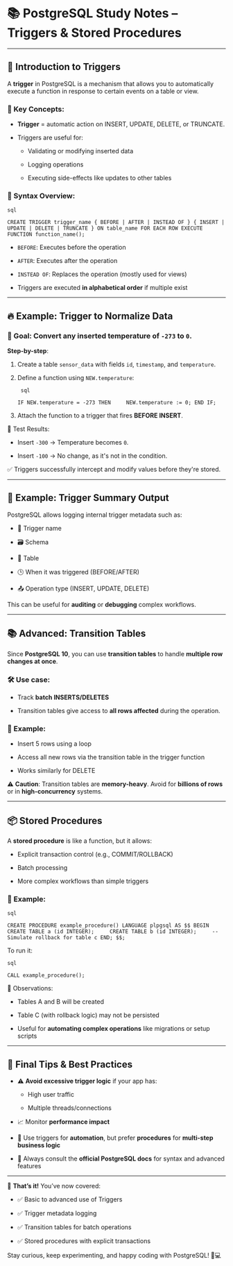 # 📚 PostgreSQL Study Notes – Triggers & Stored Procedures

---

## 🚀 Introduction to Triggers

A **trigger** in PostgreSQL is a mechanism that allows you to automatically execute a function in response to certain events on a table or view.

### 📌 Key Concepts:

- **Trigger** = automatic action on INSERT, UPDATE, DELETE, or TRUNCATE.
    
- Triggers are useful for:
    
    - Validating or modifying inserted data
        
    - Logging operations
        
    - Executing side-effects like updates to other tables
        

### 🧠 Syntax Overview:
	
	sql
	
`CREATE TRIGGER trigger_name { BEFORE | AFTER | INSTEAD OF } { INSERT | UPDATE | DELETE | TRUNCATE } ON table_name FOR EACH ROW EXECUTE FUNCTION function_name();`

- `BEFORE`: Executes before the operation
    
- `AFTER`: Executes after the operation
    
- `INSTEAD OF`: Replaces the operation (mostly used for views)
    
- Triggers are executed **in alphabetical order** if multiple exist
    

---

## 🔥 Example: Trigger to Normalize Data

### 🎯 Goal: Convert any inserted temperature of `-273` to `0`.

**Step-by-step**:

1. Create a table `sensor_data` with fields `id`, `timestamp`, and `temperature`.
    
2. Define a function using `NEW.temperature`:
		
		sql
		
    `IF NEW.temperature = -273 THEN     NEW.temperature := 0; END IF;`
    
3. Attach the function to a trigger that fires **BEFORE INSERT**.
    

🧪 Test Results:

- Insert `-300` → Temperature becomes `0`.
    
- Insert `-100` → No change, as it's not in the condition.
    

✅ Triggers successfully intercept and modify values before they're stored.

---

## 🧾 Example: Trigger Summary Output

PostgreSQL allows logging internal trigger metadata such as:

- 🔖 Trigger name
    
- 🗃 Schema
    
- 🧾 Table
    
- 🕒 When it was triggered (BEFORE/AFTER)
    
- 📤 Operation type (INSERT, UPDATE, DELETE)
    

This can be useful for **auditing** or **debugging** complex workflows.

---

## 📚 Advanced: Transition Tables

Since **PostgreSQL 10**, you can use **transition tables** to handle **multiple row changes at once**.

### 🛠 Use case:

- Track **batch INSERTS/DELETES**
    
- Transition tables give access to **all rows affected** during the operation.
    

### 🔄 Example:

- Insert 5 rows using a loop
    
- Access all new rows via the transition table in the trigger function
    
- Works similarly for DELETE
    

⚠️ **Caution**: Transition tables are **memory-heavy**. Avoid for **billions of rows** or in **high-concurrency** systems.

---

## 📦 Stored Procedures

A **stored procedure** is like a function, but it allows:

- Explicit transaction control (e.g., COMMIT/ROLLBACK)
    
- Batch processing
    
- More complex workflows than simple triggers
    

### 🧪 Example:
	
	sql
	
`CREATE PROCEDURE example_procedure() LANGUAGE plpgsql AS $$ BEGIN     CREATE TABLE a (id INTEGER);     CREATE TABLE b (id INTEGER);     -- Simulate rollback for table c END; $$;`

To run it:
	
	sql
	
`CALL example_procedure();`

📌 Observations:

- Tables A and B will be created
    
- Table C (with rollback logic) may not be persisted
    
- Useful for **automating complex operations** like migrations or setup scripts
    

---

## 🛑 Final Tips & Best Practices

- ⚠️ **Avoid excessive trigger logic** if your app has:
    
    - High user traffic
        
    - Multiple threads/connections
        
- 📈 Monitor **performance impact**
    
- 🧰 Use triggers for **automation**, but prefer **procedures** for **multi-step business logic**
    
- 📖 Always consult the **official PostgreSQL docs** for syntax and advanced features
    

---

🎉 **That’s it!** You’ve now covered:

- ✅ Basic to advanced use of Triggers
    
- ✅ Trigger metadata logging
    
- ✅ Transition tables for batch operations
    
- ✅ Stored procedures with explicit transactions
    

Stay curious, keep experimenting, and happy coding with PostgreSQL! 🐘💻